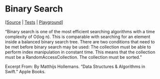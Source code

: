 #  Binary Search

[[Source](Sources/Algorithms/BinarySearch.swift) | [Tests](Tests/AlgorithmsTests/BinarySearchTests.swift) | [Playground](Playgrounds/BinarySearch.playground)]

“Binary search is one of the most efficient searching algorithms with a time complexity of O(log n). This is comparable with searching for an element inside a balanced binary search tree.
There are two conditions that need to be met before binary search may be used:
The collection must be able to perform index manipulation in constant time. This means that the collection must be a RandomAccessCollection.
The collection must be sorted.”

Excerpt From: By Matthijs Hollemans. “Data Structures & Algorithms in Swift.” Apple Books.
